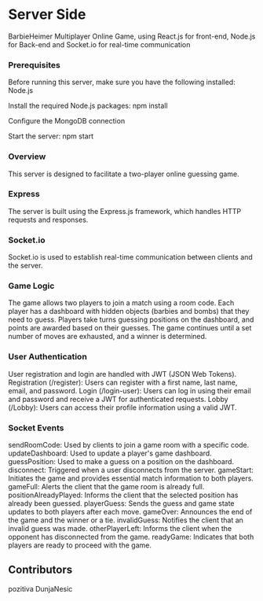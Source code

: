 # Server Side

BarbieHeimer Multiplayer Online Game, using React.js for front-end, Node.js for Back-end and Socket.io for real-time communication

### Prerequisites

Before running this server, make sure you have the following installed:
Node.js

Install the required Node.js packages:
npm install

Configure the MongoDB connection

Start the server:
npm start

### Overview

This server is designed to facilitate a two-player online guessing game.

### Express

The server is built using the Express.js framework, which handles HTTP requests and responses.

### Socket.io

Socket.io is used to establish real-time communication between clients and the server.

### Game Logic

The game allows two players to join a match using a room code.
Each player has a dashboard with hidden objects (barbies and bombs) that they need to guess.
Players take turns guessing positions on the dashboard, and points are awarded based on their guesses.
The game continues until a set number of moves are exhausted, and a winner is determined.

### User Authentication

User registration and login are handled with JWT (JSON Web Tokens).
Registration (/register): Users can register with a first name, last name, email, and password.
Login (/login-user): Users can log in using their email and password and receive a JWT for authenticated requests.
Lobby (/Lobby): Users can access their profile information using a valid JWT.

### Socket Events

sendRoomCode: Used by clients to join a game room with a specific code.
updateDashboard: Used to update a player's game dashboard.
guessPosition: Used to make a guess on a position on the dashboard.
disconnect: Triggered when a user disconnects from the server.
gameStart: Initiates the game and provides essential match information to both players.
gameFull: Alerts the client that the game room is already full.
positionAlreadyPlayed: Informs the client that the selected position has already been guessed.
playerGuess: Sends the guess and game state updates to both players after each move.
gameOver: Announces the end of the game and the winner or a tie.
invalidGuess: Notifies the client that an invalid guess was made.
otherPlayerLeft: Informs the client when the opponent has disconnected from the game.
readyGame: Indicates that both players are ready to proceed with the game.

## Contributors

pozitiva
DunjaNesic
